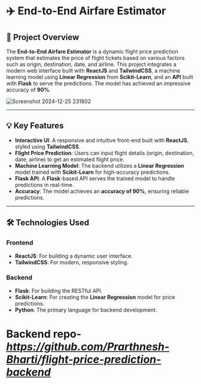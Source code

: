 # ✈️ **End-to-End Airfare Estimator** 

## 🚀 Project Overview
The **End-to-End Airfare Estimator** is a dynamic flight price prediction system that estimates the price of flight tickets based on various factors such as origin, destination, date, and airline. This project integrates a modern web interface built with **ReactJS** and **TailwindCSS**, a machine learning model using **Linear Regression** from **Scikit-Learn**, and an **API** built with **Flask** to serve the predictions. The model has achieved an impressive accuracy of **90%**.

![Screenshot 2024-12-25 231802](https://github.com/user-attachments/assets/a18f1677-f2fa-4fb4-85e6-8a205ad8c645)

---

## 💡 Key Features
- **Interactive UI**: A responsive and intuitive front-end built with **ReactJS**, styled using **TailwindCSS**.
- **Flight Price Prediction**: Users can input flight details (origin, destination, date, airline) to get an estimated flight price.
- **Machine Learning Model**: The backend utilizes a **Linear Regression** model trained with **Scikit-Learn** for high-accuracy predictions.
- **Flask API**: A **Flask**-based API serves the trained model to handle predictions in real-time.
- **Accuracy**: The model achieves an **accuracy of 90%**, ensuring reliable predictions.

---

## 🛠️ Technologies Used

### Frontend
- **ReactJS**: For building a dynamic user interface.
- **TailwindCSS**: For modern, responsive styling.

### Backend
- **Flask**: For building the RESTful API.
- **Scikit-Learn**: For creating the **Linear Regression** model for price predictions.
- **Python**: The primary language for backend development.

# Backend repo- *https://github.com/Prarthnesh-Bharti/flight-price-prediction-backend*
